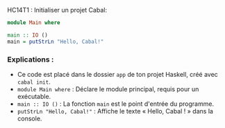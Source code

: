 HC14T1 : Initialiser un projet Cabal:

```haskell
module Main where

main :: IO ()
main = putStrLn "Hello, Cabal!"
```

### Explications :
- Ce code est placé dans le dossier `app` de ton projet Haskell, créé avec `cabal init`.
- `module Main where` : Déclare le module principal, requis pour un exécutable.
- `main :: IO ()` : La fonction `main` est le point d'entrée du programme.
- `putStrLn "Hello, Cabal!"` : Affiche le texte « Hello, Cabal ! » dans la console.


